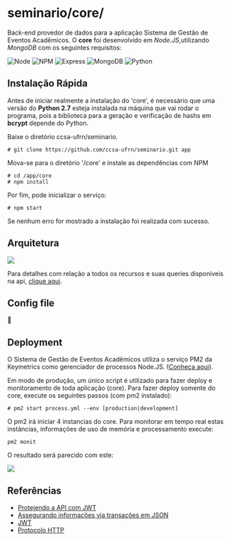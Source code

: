# seminario/core/
Back-end provedor de dados para a aplicação Sistema de Gestão de Eventos Acadêmicos. O **core** foi desenvolvido em _Node.JS_,utilizando _MongoDB_ com os seguintes requisitos:

![Node](https://img.shields.io/badge/Node.js-v4.4.7-green.svg)
![NPM](https://img.shields.io/badge/npm-v2.15.9-blue.svg)
![Express](https://img.shields.io/badge/Express-v4.14.0-lightgrey.svg)
![MongoDB](https://img.shields.io/badge/MongoDB-v3.2.9-green.svg)
![Python](https://img.shields.io/badge/Python-v2.7-green.svg)

## Instalação Rápida
Antes de iniciar realmente a instalação do 'core', é necessário que uma versão
do **Python 2.7** esteja instalada na máquina que vai rodar o programa, pois
a biblioteca para a geração e verificação de hashs em **bcrypt** depende do Python.

Baixe o diretório ccsa-ufrn/seminario.
```
# git clone https://github.com/ccsa-ufrn/seminario.git app
```
Mova-se para o diretório '/core' e instale as dependências com NPM
```
# cd /app/core
# npm install
```
Por fim, pode inicializar o serviço:
```
# npm start
```
Se nenhum erro for mostrado a instalação foi realizada com sucesso.

## Arquitetura
![](http://i.imgur.com/PyWqwtT.png)

Para detalhes com relação a todos os recursos e suas queries disponíveis na api, [clique aqui](https://github.com/ccsa-ufrn/seminario/tree/master/core/docs).

## Config file
:construction:

## Deployment
O Sistema de Gestão de Eventos Acadêmicos utiliza o serviço PM2 da Keymetrics como gerenciador de processos Node.JS. ([Conheça aqui](http://pm2.keymetrics.io/)).

Em modo de produção, um único script é utilizado para fazer deploy e monitoramento de toda aplicação (core). Para fazer deploy somente do core, execute os seguintes passos (com pm2 instalado):
```
# pm2 start process.yml --env [production|development]
```
O pm2 irá iniciar 4 instancias do core. Para monitorar em tempo real estas instâncias, informações de uso de memória e processamento execute:
```
pm2 monit
```
O resultado será parecido com este:

![](http://i.imgur.com/Qn7rcIA.png)

## Referências
 - [Protejendo a API com JWT](https://scotch.io/tutorials/authenticate-a-node-js-api-with-json-web-tokens)
 - [Assegurando informações via transações em JSON](http://security.stackexchange.com/questions/58965/securing-json-data)
 - [JWT](https://jwt.io/introduction/)
 - [Protocolo HTTP](https://tools.ietf.org/html/rfc7231#section-4.3)